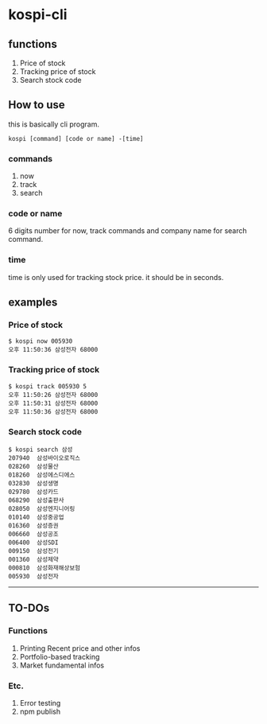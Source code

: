 # kospi-cli
## functions
1. Price of stock
2. Tracking price of stock
3. Search stock code

## How to use
this is basically cli program.
```
kospi [command] [code or name] -[time]
```
### commands
1. now 
2. track
3. search

### code or name
6 digits number for now, track commands and company name for search command.

### time
time is only used for tracking stock price.
it should be in seconds.

## examples
### Price of stock
```
$ kospi now 005930
오후 11:50:36 삼성전자 68000
```

### Tracking price of stock
```
$ kospi track 005930 5
오후 11:50:26 삼성전자 68000
오후 11:50:31 삼성전자 68000
오후 11:50:36 삼성전자 68000
```

### Search stock code
```
$ kospi search 삼성
207940  삼성바이오로직스
028260  삼성물산
018260  삼성에스디에스
032830  삼성생명
029780  삼성카드
068290  삼성출판사
028050  삼성엔지니어링
010140  삼성중공업
016360  삼성증권
006660  삼성공조
006400  삼성SDI
009150  삼성전기
001360  삼성제약
000810  삼성화재해상보험
005930  삼성전자
```
------------

## TO-DOs
### Functions
1. Printing Recent price and other infos 
2. Portfolio-based tracking
3. Market fundamental infos

### Etc.
1. Error testing
2. npm publish
